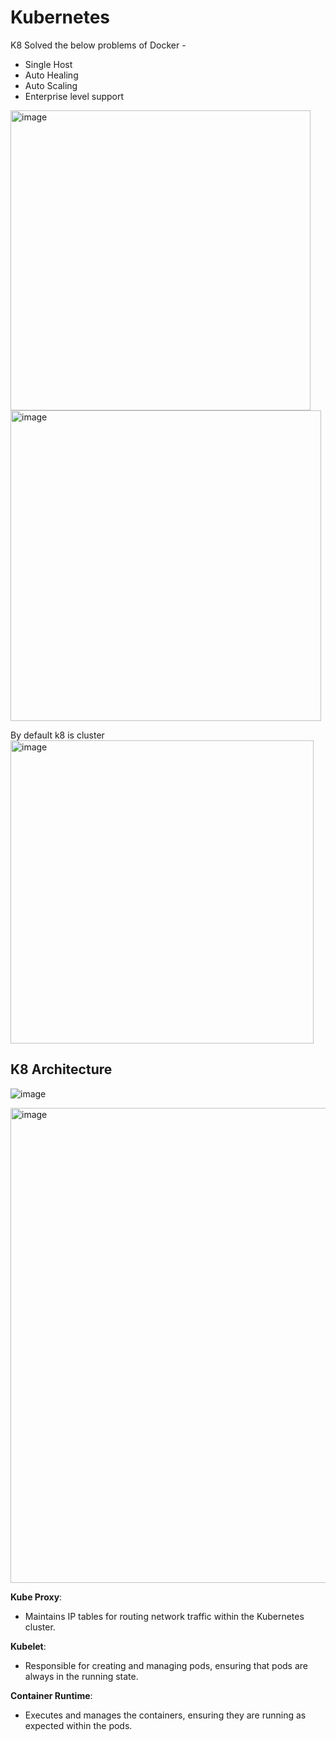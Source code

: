
# Kubernetes 

K8 Solved the below problems of Docker -
- Single Host 
- Auto Healing 
- Auto Scaling
- Enterprise level support 

<img width="480" alt="image" src="https://github.com/pythonkid2/DevOps-Practice/assets/100591950/04676cad-de1c-43e2-9bd6-7d1b15a53030">
<img width="497" alt="image" src="https://github.com/pythonkid2/DevOps-Practice/assets/100591950/9200fbcb-8c41-408e-80e3-4a817a4b6b10">


By default k8 is  cluster 
<img width="485" alt="image" src="https://github.com/pythonkid2/DevOps-Practice/assets/100591950/642051af-a479-468b-a80d-b964ba3d95c4">

## K8 Architecture 

![image](https://github.com/pythonkid2/DevOps-Practice/assets/100591950/166a0ef3-7efe-4a8c-9def-68f9dc0f61e9)


<img width="760" alt="image" src="https://github.com/pythonkid2/DevOps-Practice/assets/100591950/410ab2fd-356d-4220-9c99-82ed0b2a4688">

**Kube Proxy**:
- Maintains IP tables for routing network traffic within the Kubernetes cluster.

**Kubelet**:
- Responsible for creating and managing pods, ensuring that pods are always in the running state.

**Container Runtime**:
- Executes and manages the containers, ensuring they are running as expected within the pods.




